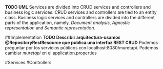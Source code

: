 **TODO UML**
Services are divided into CRUD services and controllers and business logic services.
CRUD services and controllers are tied to an entity class. Business logic services and controllers
are divided into the different parts of the application, namely, *Document analysis*,
*Agnostic representation* and *Semantic representation*.

##Implementation
**TODO Describir arquitectura-usamos @RepositoryRestResource que publica una interfaz REST CRUD** 
Podemos preguntar por los servicios públicos con localhost:8080/muretapi. Podemos cambiar *muretapi* en el application.properties  

#Services
#Controllers

 
